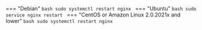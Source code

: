 === "Debian"
    ```bash
    sudo systemctl restart nginx
    ```
=== "Ubuntu"
    ```bash
    sudo service nginx restart
    ```
=== "CentOS or Amazon Linux 2.0.2021x and lower"
    ```bash
    sudo systemctl restart nginx
    ```
